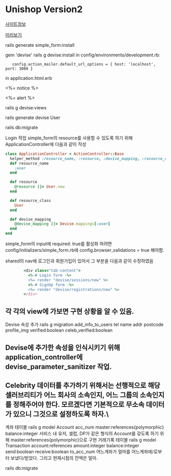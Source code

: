 # Unishop Version2


[사이트정보](https://wrapbootstrap.com/theme/unishop-universal-e-commerce-template-WB0148688)

[미리보기](http://themes.rokaux.com/unishop/v3.0/template-2/docs/dev-setup.html)


rails generate simple_form:install

gem 'devise'
rails g devise:install
   in config/environments/development.rb:

       config.action_mailer.default_url_options = { host: 'localhost', port: 3000 }
in application.html.erb   
    <p class="notice"><%= notice %></p>
    <p class="alert"><%= alert %></p>


rails g devise:views

rails generate devise User

rails db:migrate

Login 작업
simple_form의 resource를 사용할 수 있도록 하기 위해
ApplicationController에 다음과 같이 작성
```ruby
class ApplicationController < ActionController::Base
  helper_method :resource_name, :resource, :devise_mapping, :resource_class
  def resource_name
    :user
  end

  def resource
    @resource ||= User.new
  end

  def resource_class
    User
  end

  def devise_mapping
    @devise_mapping ||= Devise.mappings[:user]
  end
end
```


simple_form의 input에 required: true를 활성화 하려면
config/initializers/simple_form.rb에
  config.browser_validations = true 해야함.


shared의 nav에 로그인과 회원가입이 있어서 그 부분을 다음과 같이 수정하였음
```ruby
        <div class="tab-content">
          <%-# Login form -%>
          <%= render "devise/sessions/new" %>
          <%-# SignUp form -%>
          <%= render "devise/registrations/new" %>
        </div>
```
각 각의 view에 가보면 구현 상황을 알 수 있음.
---
Devise 속성 추가
rails g migration add_info_to_users tel name addr postcode profile_img verified:boolean celeb_verified:boolean

Devise에 추가한 속성을 인식시키기 위해 application_controller에 devise_parameter_sanitizer 작업.
---
Celebrity 데이터를 추가하기 위해서는 선행적으로 해당 셀러브리티가 어느 회사의 소속인지, 어느 그룹의 소속인지를 정해주어야 한다.
모르겠다면 기본적으로 무소속 데이터가 있으니 그것으로 설정하도록 하자.\
----
계좌 테이블
rails g model Account acc_num master:references{polymorphic} balance:integer
서비스 내 유저, 셀럽, DP가 같은 형식의 Account를 갖도록 하기 위해 master:references{polymorphic}으로 구현
거래기록 테이블
rails g model Transaction account:references amount:integer balance:integer send:boolean receive:boolean to_acc_num
어느계좌가 얼마를 어느계좌에/로부터 보냈다/받았다. 그리고 현재시점의 잔액은 얼마.

rails db:migrate
